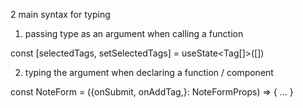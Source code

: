 2 main syntax for typing

1. passing type as an argument when calling a function

const [selectedTags, setSelectedTags] = useState<Tag[]>([])

2. typing the argument when declaring a function / component

const NoteForm = ({onSubmit, onAddTag,}: NoteFormProps) => {
...
}
